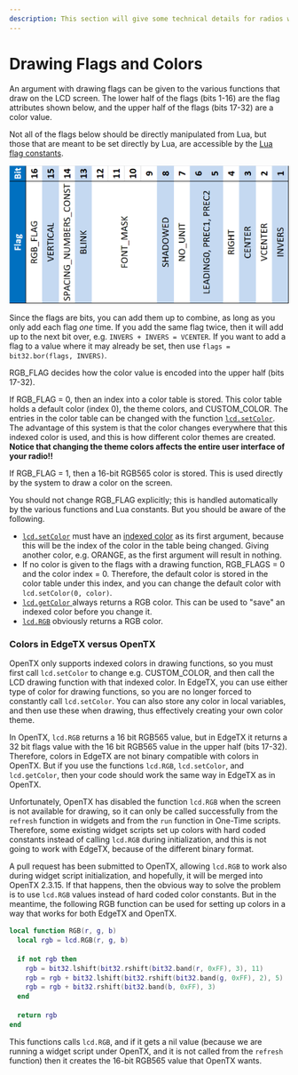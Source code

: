 ```yaml
---
description: This section will give some technical details for radios with a color screen.
---
```


# Drawing Flags and Colors

An argument with drawing flags can be given to the various functions that draw on the LCD screen. The lower half of the flags (bits 1-16) are the flag attributes shown below, and the upper half of the flags (bits 17-32) are a color value.

Not all of the flags below should be directly manipulated from Lua, but those that are meant to be set directly by Lua, are accessible by the [Lua flag constants](../lua-api-reference/constants/flags-and-pattern-constants.md#flags).

![](<../.gitbook/assets/flags (1).png>)

Since the flags are bits, you can add them up to combine, as long as you only add each flag _one_ time. If you add the same flag twice, then it will add up to the next bit over, e.g. `INVERS + INVERS = VCENTER`. If you want to add a flag to a value where it may already be set, then use `flags = bit32.bor(flags, INVERS)`.

RGB\_FLAG decides how the color value is encoded into the upper half (bits 17-32).

If RGB\_FLAG = 0, then an index into a color table is stored. This color table holds a default color (index 0), the theme colors, and CUSTOM\_COLOR. The entries in the color table can be changed with the function [`lcd.setColor`](https://github.com/EdgeTX/lua-reference-guide/blob/main/lua\_api\_reference/lcd-functions-less-than-greater-than-luadoc-begin-lcd/setcolor.md). The advantage of this system is that the color changes everywhere that this indexed color is used, and this is how different color themes are created. **Notice that changing the theme colors affects the entire user interface of your radio!!**

If RGB\_FLAG = 1, then a 16-bit RGB565 color is stored. This is used directly by the system to draw a color on the screen.

You should not change RGB\_FLAG explicitly; this is handled automatically by the various functions and Lua constants. But you should be aware of the following.

* [`lcd.setColor`](https://github.com/EdgeTX/lua-reference-guide/blob/main/lua\_api\_reference/lcd-functions-less-than-greater-than-luadoc-begin-lcd/setcolor.md) must have an [indexed color](../lua-api-reference/constants/color-constants.md#indexed-colors) as its first argument, because this will be the index of the color in the table being changed. Giving another color, e.g. ORANGE, as the first argument will result in nothing.
* If no color is given to the flags with a drawing function, RGB\_FLAGS = 0 and the color index = 0. Therefore, the default color is stored in the color table under this index, and you can change the default color with `lcd.setColor(0, color)`.
* [`lcd.getColor` ](https://github.com/EdgeTX/lua-reference-guide/blob/main/lua\_api\_reference/lcd-functions-less-than-greater-than-luadoc-begin-lcd/getcolor.md)always returns a RGB color. This can be used to "save" an indexed color before you change it.
* [`lcd.RGB`](https://github.com/EdgeTX/lua-reference-guide/blob/main/lua\_api\_reference/lcd-functions-less-than-greater-than-luadoc-begin-lcd/rgb.md) obviously returns a RGB color.

### Colors in EdgeTX versus OpenTX

OpenTX only supports indexed colors in drawing functions, so you must first call `lcd.setColor` to change e.g. CUSTOM\_COLOR, and then call the LCD drawing function with that indexed color. In EdgeTX, you can use either type of color for drawing functions, so you are no longer forced to constantly call `lcd.setColor`. You can also store any color in local variables, and then use these when drawing, thus effectively creating your own color theme.

In OpenTX, `lcd.RGB` returns a 16 bit RGB565 value, but in EdgeTX it returns a 32 bit flags value with the 16 bit RGB565 value in the upper half (bits 17-32). Therefore, colors in EdgeTX are not binary compatible with colors in OpenTX. But if you use the functions `lcd.RGB`, `lcd.setColor`, and `lcd.getColor`, then your code should work the same way in EdgeTX as in OpenTX.

Unfortunately, OpenTX has disabled the function `lcd.RGB` when the screen is not available for drawing, so it can only be called successfully from the `refresh` function in widgets and from the `run` function in One-Time scripts. Therefore, some existing widget scripts set up colors with hard coded constants instead of calling `lcd.RGB` during initialization, and this is not going to work with EdgeTX, because of the different binary format.

A pull request has been submitted to OpenTX, allowing `lcd.RGB` to work also during widget script initialization, and hopefully, it will be merged into OpenTX 2.3.15. If that happens, then the obvious way to solve the problem is to use `lcd.RGB` values instead of hard coded color constants. But in the meantime, the following RGB function can be used for setting up colors in a way that works for both EdgeTX and OpenTX.

```lua
local function RGB(r, g, b)
  local rgb = lcd.RGB(r, g, b)
  
  if not rgb then
    rgb = bit32.lshift(bit32.rshift(bit32.band(r, 0xFF), 3), 11)
    rgb = rgb + bit32.lshift(bit32.rshift(bit32.band(g, 0xFF), 2), 5)
    rgb = rgb + bit32.rshift(bit32.band(b, 0xFF), 3)
  end
  
  return rgb
end
```

This functions calls `lcd.RGB`, and if it gets a nil value (because we are running a widget script under OpenTX, and it is not called from the `refresh` function) then it creates the 16-bit RGB565 value that OpenTX wants.
